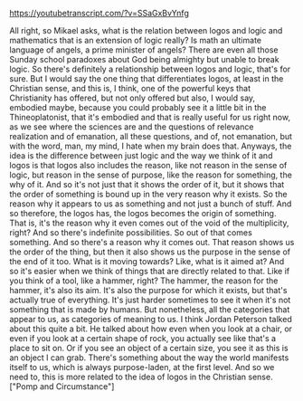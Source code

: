 https://youtubetranscript.com/?v=SSaGxBvYnfg

 All right, so Mikael asks, what is the relation between logos and logic and mathematics that is an extension of logic really? Is math an ultimate language of angels, a prime minister of angels? There are even all those Sunday school paradoxes about God being almighty but unable to break logic. So there's definitely a relationship between logos and logic, that's for sure. But I would say the one thing that differentiates logos, at least in the Christian sense, and this is, I think, one of the powerful keys that Christianity has offered, but not only offered but also, I would say, embodied maybe, because you could probably see it a little bit in the Thineoplatonist, that it's embodied and that is really useful for us right now, as we see where the sciences are and the questions of relevance realization and of emanation, all these questions, and of, not emanation, but with the word, man, my mind, I hate when my brain does that. Anyways, the idea is the difference between just logic and the way we think of it and logos is that logos also includes the reason, like not reason in the sense of logic, but reason in the sense of purpose, like the reason for something, the why of it. And so it's not just that it shows the order of it, but it shows that the order of something is bound up in the very reason why it exists. So the reason why it appears to us as something and not just a bunch of stuff. And so therefore, the logos has, the logos becomes the origin of something. That is, it's the reason why it even comes out of the void of the multiplicity, right? And so there's indefinite possibilities. So out of that comes something. And so there's a reason why it comes out. That reason shows us the order of the thing, but then it also shows us the purpose in the sense of the end of it too. What is it moving towards? Like, what is it aimed at? And so it's easier when we think of things that are directly related to that. Like if you think of a tool, like a hammer, right? The hammer, the reason for the hammer, it's also its aim. It's also the purpose for which it exists, but that's actually true of everything. It's just harder sometimes to see it when it's not something that is made by humans. But nonetheless, all the categories that appear to us, as categories of meaning to us. I think Jordan Peterson talked about this quite a bit. He talked about how even when you look at a chair, or even if you look at a certain shape of rock, you actually see like that's a place to sit on. Or if you see an object of a certain size, you see it as this is an object I can grab. There's something about the way the world manifests itself to us, which is always purpose-laden, at the first level. And so we need to, this is more related to the idea of logos in the Christian sense. ["Pomp and Circumstance"]